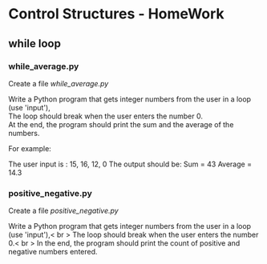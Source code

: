 # Control Structures - HomeWork 

## while loop

### while_average.py

Create a file *while_average.py*

Write a Python program that gets integer numbers from the user in a loop (use 'input'),<br>
The loop should break when the user enters the number 0.<br>
At the end, the program should print the sum and the average of the numbers.

For example: 

The user input is : 15, 16, 12, 0
The output should be: 
Sum = 43 
Average = 14.3 

### positive_negative.py

Create a file *positive_negative.py*

Write a Python program that gets integer numbers from the user in a loop (use 'input'),< br >
The loop should break when the user enters the number 0.< br >
In the end, the program should print the count of positive and negative numbers entered.
